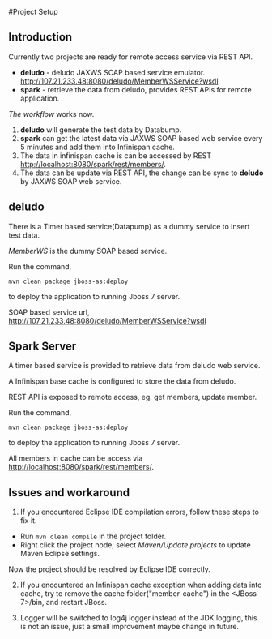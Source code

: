 #Project Setup

## Introduction

Currently two projects are ready for remote access service via REST API.

* **deludo** - deludo JAXWS SOAP based service emulator. http://107.21.233.48:8080/deludo/MemberWSService?wsdl
* **spark** - retrieve the data from deludo, provides REST APIs for remote application.

*The workflow* works now.

1. **deludo** will generate the test data by Databump.
2. **spark** can get the latest data via JAXWS SOAP based web service every 5 minutes and add them into Infinispan cache.
3. The data in infinispan cache is can be accessed by REST [http://localhost:8080/spark/rest/members/](http://localhost:8080/spark/rest/members/). 
4. The data can be update via REST API, the change can be sync to **deludo** by JAXWS SOAP web service.

## deludo

There is a Timer based service(Datapump) as a dummy service to insert test data.

*MemberWS* is the dummy SOAP based service.

Run the command, 

	mvn clean package jboss-as:deploy

to deploy the application to running Jboss 7 server.

SOAP based service url, http://107.21.233.48:8080/deludo/MemberWSService?wsdl


## Spark Server

A timer based service is provided to retrieve data from deludo web service.

A Infinispan base cache is configured to store the data from deludo.

REST API is exposed to remote access, eg. get members, update member.

Run the command, 

	mvn clean package jboss-as:deploy

to deploy the application to running Jboss 7 server.

All members in cache can be access via [http://localhost:8080/spark/rest/members/](http://localhost:8080/spark/rest/members/).

## Issues and workaround

1. If you encountered Eclipse IDE compilation errors, follow these steps to fix it.

 * Run `mvn clean compile` in the project folder.
 * Right click the project node, select *Maven/Update projects* to update Maven Eclipse settings.

 Now the project should be resolved by Eclipse IDE correctly.

2. If you encountered an Infinispan cache exception when adding data into cache, try to remove the cache folder("member-cache") in the <JBoss 7>/bin, and restart JBoss.
 
3. Logger will be switched to log4j logger instead of the JDK logging, this is not an issue, just a small improvement maybe change in future.
